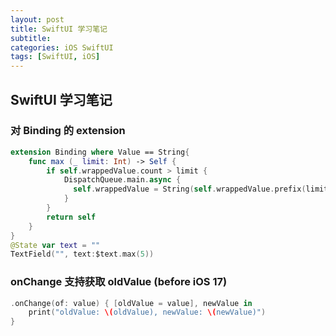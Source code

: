 ```yaml
---
layout: post
title: SwiftUI 学习笔记
subtitle:
categories: iOS SwiftUI
tags: [SwiftUI, iOS]
---
```


## SwiftUI 学习笔记

### 对 Binding 的 extension

```swift
extension Binding where Value == String{
    func max (_ limit: Int) -> Self {
        if self.wrappedValue.count > limit {
            DispatchQueue.main.async {
              self.wrappedValue = String(self.wrappedValue.prefix(limit))
            }
        }
        return self
    }
}
@State var text = ""
TextField("", text:$text.max(5))
```

### onChange 支持获取 oldValue (before iOS 17)

```swift
.onChange(of: value) { [oldValue = value], newValue in
    print("oldValue: \(oldValue), newValue: \(newValue)")
}
```
